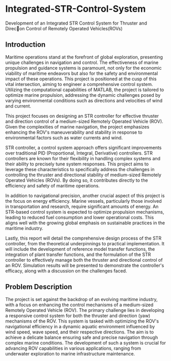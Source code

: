 # Integrated-STR-Control-System
Development of an Integrated STR Control System for Thruster and Direc􀆟on Control of Remotely Operated Vehicles(ROVs)

## Introduction
Maritime operations stand at the forefront of global exploration, presenting unique challenges in navigation and control. The effectiveness of marine propulsion and guidance systems is paramount, not only for the economic viability of maritime endeavors but also for the safety and environmental impact of these operations. This project is positioned at the cusp of this vital intersection, aiming to engineer a comprehensive control system. Utilizing the computational capabilities of MATLAB, the project is tailored to optimize marine propulsion, addressing the dynamic challenges posed by varying environmental conditions such as directions and velocities of wind and current.  
  
This project focuses on designing an STR controller for effective thruster and direction control of a medium-sized Remotely Operated Vehicle (ROV). Given the complexities of marine navigation, the project emphasizes enhancing the ROV's maneuverability and stability in response to environmental factors such as water currents and wind.  

STR controller, a control system approach offers significant improvements over traditional PID (Proportional, Integral, Derivative) controllers. STR controllers are known for their flexibility in handling complex systems and their ability to precisely tune system responses. This project aims to leverage these characteristics to specifically address the challenges in controlling the thruster and directional stability of medium-sized Remotely Operated Vehicles (ROVs). By doing so, it contributes directly to the efficiency and safety of maritime operations.  

In addition to navigational precision, another crucial aspect of this project is the focus on energy efficiency. Marine vessels, particularly those involved in transportation and research, require significant amounts of energy. An STR-based control system is expected to optimize propulsion mechanisms, leading to reduced fuel consumption and lower operational costs. This aligns well with the growing global emphasis on sustainable practices in the maritime industry.  

Lastly, this report will detail the comprehensive design process of the STR controller, from the theoretical underpinnings to practical implementation. It will include the development of reference model transfer functions, the integration of plant transfer functions, and the formulation of the STR controller to effectively manage both the thruster and directional control of an ROV. Simulation results will be presented to demonstrate the controller's efficacy, along with a discussion on the challenges faced.

## Problem Description
The project is set against the backdrop of an evolving maritime industry, with a focus on enhancing the control mechanisms of a medium-sized Remotely Operated Vehicle (ROV). The primary challenge lies in developing a responsive control system for both the thruster and direction (yaw) mechanisms of the ROV. This system is tasked with optimizing the ROV's navigational efficiency in a dynamic aquatic environment influenced by wind speed, wave speed, and their respective directions. The aim is to achieve a delicate balance ensuring safe and precise navigation through complex marine conditions. The development of such a system is crucial for advancing ROV capabilities in various applications, ranging from underwater exploration to marine infrastructure maintenance.
